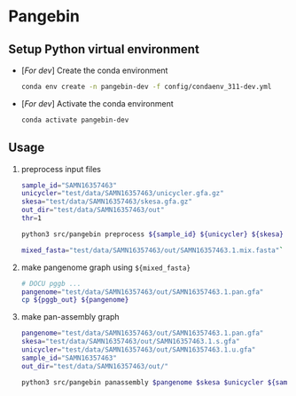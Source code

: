 # Pangebin

## Setup Python virtual environment

<!-- DOCU condaenv for dev -> change when user's one is ready -->
* [*For dev*] Create the conda environment

  ```sh
  conda env create -n pangebin-dev -f config/condaenv_311-dev.yml
  ```

* [*For dev*] Activate the conda environment

  ```sh
  conda activate pangebin-dev
  ```

## Usage

1. preprocess input files

   ```sh
   sample_id="SAMN16357463"
   unicycler="test/data/SAMN16357463/unicycler.gfa.gz"
   skesa="test/data/SAMN16357463/skesa.gfa.gz"
   out_dir="test/data/SAMN16357463/out"
   thr=1

   python3 src/pangebin preprocess ${sample_id} ${unicycler} ${skesa} --outdir ${out_dir} --thr ${thr}

   mixed_fasta="test/data/SAMN16357463/out/SAMN16357463.1.mix.fasta"`
   ```

2. make pangenome graph using `${mixed_fasta}`

   ```sh
   # DOCU pggb ...
   pangenome="test/data/SAMN16357463/out/SAMN16357463.1.pan.gfa"
   cp ${pggb_out} ${pangenome}
   ```

3. make pan-assembly graph

   ```sh
   pangenome="test/data/SAMN16357463/out/SAMN16357463.1.pan.gfa"
   skesa="test/data/SAMN16357463/out/SAMN16357463.1.s.gfa"
   unicycler="test/data/SAMN16357463/out/SAMN16357463.1.u.gfa"
   sample_id="SAMN16357463"
   out_dir="test/data/SAMN16357463/out/"

   python3 src/pangebin panassembly $pangenome $skesa $unicycler ${sample_id} ${out_dir}
   ```
